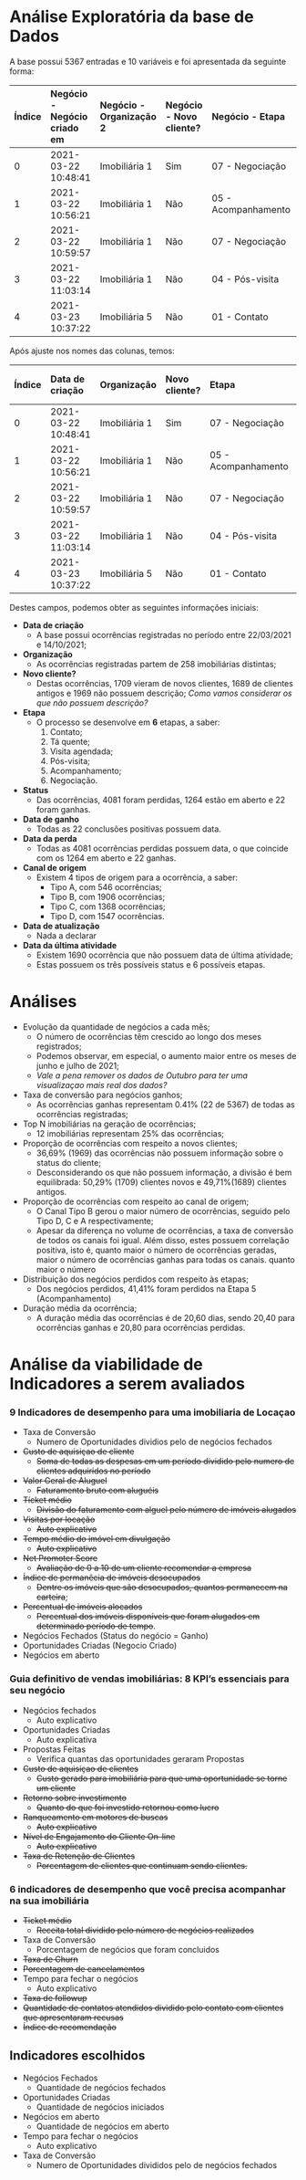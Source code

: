 # Análise Exploratória da base de Dados

A base possui 5367 entradas e 10 variáveis e foi apresentada da seguinte forma:

|Índice| Negócio - Negócio criado em |	Negócio - Organização 2 |	Negócio - Novo cliente? |	Negócio - Etapa |	Negócio - Status | Negócio - Data de ganho |	Negócio - Data de perda |	Organização - Canal de Origem	| Negócio - Data atualizada	| Negócio - Data da Última Atividade|
| :------------- | :------------- |  :------------- |  :------------- |  :------------- |  :------------- |  :------------- |  :------------- |  :------------- |  :------------- |  :------------- |
|0 |	2021-03-22 10:48:41 |	Imobiliária 1 |	Sim |	07 - Negociação |	Perdido |	NaN |	2021-03-29 13:04:16 |	Tipo D |	2021-08-04 11:47:13 |	2021-03-29
|1 |	2021-03-22  10:56:21	| Imobiliária 1 |	Não |	05 - Acompanhamento |	Perdido |	NaN	| 2021-03-22 16:37:50 |	Tipo D |	2021-04-30 14:14:25 |	2021-03-23 |
|2 |	2021-03-22 10:59:57 |	Imobiliária 1 |	Não |	07 - Negociação	| Ganho |	2021-04-01 12:19:44 |	NaN	| Tipo D |	2021-07-30 16:34:17 |	2021-04-01 |
|3 |	2021-03-22 11:03:14 |	Imobiliária 1 |	Não	| 04 - Pós-visita |	Perdido	| NaN |	2021-03-22 15:49:21 |	Tipo D	| 2021-04-30 14:17:10 |	2021-03-23 |
|4 |	2021-03-23 10:37:22 |	Imobiliária 5 |	Não |	01 - Contato |	Perdido	| NaN |	2021-04-12 08:37:17 |	Tipo C |	2021-04-30 14:58:51 |	2021-04-12 |

Após ajuste nos nomes das colunas, temos:

|Índice | Data de criação |	Organização |	Novo cliente? |	Etapa |	Status |	Data de ganho |	Data da perda |	Canal de Origem |	Data de atualização	| Data da última atividade |
| :------------- | :------------- |  :------------- |  :------------- |  :------------- |  :------------- |  :------------- |  :------------- |  :------------- |  :------------- |  :------------- |
|0 |	2021-03-22 10:48:41 |	Imobiliária 1 |	Sim |	07 - Negociação |	Perdido |	NaN |	2021-03-29 13:04:16 |	Tipo D |	2021-08-04 11:47:13 |	2021-03-29
|1 |	2021-03-22  10:56:21	| Imobiliária 1 |	Não |	05 - Acompanhamento |	Perdido |	NaN	| 2021-03-22 16:37:50 |	Tipo D |	2021-04-30 14:14:25 |	2021-03-23 |
|2 |	2021-03-22 10:59:57 |	Imobiliária 1 |	Não |	07 - Negociação	| Ganho |	2021-04-01 12:19:44 |	NaN	| Tipo D |	2021-07-30 16:34:17 |	2021-04-01 |
|3 |	2021-03-22 11:03:14 |	Imobiliária 1 |	Não	| 04 - Pós-visita |	Perdido	| NaN |	2021-03-22 15:49:21 |	Tipo D	| 2021-04-30 14:17:10 |	2021-03-23 |
|4 |	2021-03-23 10:37:22 |	Imobiliária 5 |	Não |	01 - Contato |	Perdido	| NaN |	2021-04-12 08:37:17 |	Tipo C |	2021-04-30 14:58:51 |	2021-04-12 |

Destes campos, podemos obter as seguintes informações iniciais:
- **Data de criação**
  - A base possui ocorrências registradas no período entre 22/03/2021 e 14/10/2021;
- **Organização**
  - As ocorrências registradas partem de 258 imobiliárias distintas;
- **Novo cliente?**
  - Destas ocorrências, 1709 vieram de novos clientes, 1689 de clientes antigos e 1969 não possuem descrição; *Como vamos considerar os que não possuem descrição?*
- **Etapa**
  - O processo se desenvolve em **6** etapas, a saber:
    1. Contato;
    2. Tá quente;
    3. Visita agendada;
    4. Pós-visita;
    5. Acompanhamento;
    6. Negociação.
- **Status**
  - Das ocorrências, 4081 foram perdidas, 1264 estão em aberto e 22 foram ganhas.
- **Data de ganho**
  - Todas as 22 conclusões positivas possuem data.
- **Data da perda**
  - Todas as 4081 ocorrências perdidas possuem data, o que coincide com os 1264 em aberto e 22 ganhas.
- **Canal de origem**
  - Existem 4 tipos de origem para a ocorrência, a saber:
    - Tipo A, com 546 ocorrências;
    - Tipo B, com 1906 ocorrências;
    - Tipo C, com 1368 ocorrências;
    - Tipo D, com 1547 ocorrências.
- **Data de atualização**
  - Nada a declarar
- **Data da última atividade**
  - Existem 1690 ocorrência que não possuem data de última atividade;
  - Estas possuem os três possíveis status e 6 possíveis etapas.

# Análises

- Evolução da quantidade de negócios a cada mês;
  - O número de ocorrências têm crescido ao longo dos meses registrados;
  - Podemos observar, em especial, o aumento maior entre os meses de junho e julho de 2021;
  - *Vale a pena remover os dados de Outubro para ter uma visualizaçao mais real dos dados?*
- Taxa de conversão para negócios ganhos;
  - As ocorrências ganhas representam 0.41% (22 de 5367) de todas as ocorrências registradas;
- Top N imobiliárias na geração de ocorrências;
  - 12 imobiliárias representam 25% das ocorrências;
- Proporção de ocorrências com respeito a novos clientes;
  - 36,69% (1969) das ocorrências não possuem informação sobre o status do cliente;
  - Desconsiderando os que não possuem informação, a divisão é bem equilibrada: 50,29% (1709) clientes novos e 49,71%(1689) clientes antigos.
- Proporção de ocorrências com respeito ao canal de origem;
  - O Canal Tipo B gerou o maior número de ocorrências, seguido pelo Tipo D, C e A respectivamente;
  - Apesar da diferença no volume de ocorrências, a taxa de conversão de todos os canais foi igual. Além disso, estes possuem correlação positiva, isto é, quanto maior o número de ocorrências geradas, maior o número de ocorrências ganhas para todas os canais.
  quanto maior o número
- Distribuição dos negócios perdidos com respeito às etapas;
  - Dos negócios perdidos, 41,41% foram perdidos na Etapa 5 (Acompanhamento)
- Duração média da ocorrência;
  - A duração média das ocorrências é de 20,60 dias, sendo 20,40 para ocorrências ganhas e 20,80 para ocorrências perdidas.

# Análise da viabilidade de Indicadores a serem avaliados

### 9 Indicadores de desempenho para uma imobiliaria de Locaçao
- Taxa de Conversão
  - Numero de Oportunidades dividios pelo de negócios fechados
- ~~Custo de aquisiçao de cliente~~
  - ~~Soma de todas as despesas em um período dividido pelo numero de clientes adquiridos no período~~
- ~~Valor Geral de Aluguel~~
  - ~~Faturamento bruto com aluguéis~~
- ~~Tícket médio~~
  - ~~Divisão do faturamento com alguel pelo número de imóveis alugados~~
- ~~Visitas por locação~~
  - ~~Auto explicativo~~
- ~~Tempo médio do imóvel em divulgação~~
  - ~~Auto explicativo~~
- ~~Net Promoter Score~~
  - ~~Avaliação de 0 a 10 de um cliente recomendar a empresa~~
- ~~Índice de permanêcia de imóveis desocupados~~
  - ~~Dentre os imóveis que são desocupados, quantos permanecem na carteira~~;
- ~~Percentual de imóveis alocados~~
  - ~~Percentual dos imóveis disponíveis que foram alugados em determinado período de tempo~~.
- Negócios Fechados (Status do negócio = Ganho)
- Oportunidades Criadas (Negocio Criado)
- Negócios em aberto

### Guia definitivo de vendas imobiliárias: 8 KPI’s essenciais para seu negócio
- Negócios fechados
  - Auto explicativo
- Oportunidades Criadas
  - Auto explicativa
- Propostas Feitas
  - Verifica quantas das oportunidades geraram Propostas
- ~~Custo de aquisiçao de clientes~~
  - ~~Custo gerado para imobiliária para que uma oportunidade se torne um cliente~~
- ~~Retorno sobre investimento~~
  - ~~Quanto do que foi investido retornou como lucro~~
- ~~Ranqueamento em motores de buscas~~
  - ~~Auto explicativo~~
- ~~Nível de Engajamento do Cliente On-line~~
  - ~~Auto explicativo~~
- ~~Taxa de Retenção de Clientes~~
  -  ~~Porcentagem de clientes que continuam sendo clientes.~~

### 6 indicadores de desempenho que você precisa acompanhar na sua imobiliária
- ~~Ticket médio~~
  - ~~Receita total dividido pelo número de negócios realizados~~
- Taxa de Conversão
  -  Porcentagem de negócios que foram concluidos
-  ~~Taxa de Churn~~
  - ~~Porcentagem de cancelamentos~~
- Tempo para fechar o negócios
  - Auto explicativo
-  ~~Taxa de followup~~
  - ~~Quantidade de contatos atendidos dividido pelo contato com clientes que apresentaram recusas~~
- ~~Índice de recomendação~~

## Indicadores escolhidos
- Negócios Fechados
  - Quantidade de negócios fechados
- Oportunidades Criadas
  - Quantidade de negócios iniciados
- Negócios em aberto
  - Quantidade de negócios em aberto
- Tempo para fechar o negócios
  - Auto explicativo
- Taxa de Conversão
  - Numero de Oportunidades divididos pelo de negócios fechados
